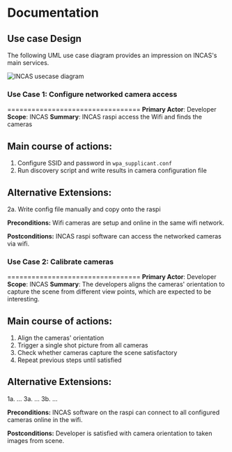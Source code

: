 # Documentation

## Use case Design

The following UML use case diagram provides an impression on INCAS's main services.

![INCAS usecase diagram](http://www.plantuml.com/plantuml/png/KypCIyufJKajBSfHo2WfAIYsqjSlIYpNIyyioIXDAYrEBKhEpoj9pIlHIyxFrKzEIKtEDYxIz_HpTWpMpqtCpDDFoKykrYzDZWUQarYiLr9H0W00)


### Use Case 1: Configure networked camera access 
=================================
**Primary Actor**: Developer
**Scope**: INCAS
**Summary**: INCAS raspi access the Wifi and finds the cameras

Main course of actions:
------------------------
1. Configure SSID and password in `wpa_supplicant.conf`
1. Run discovery script and write results in camera configuration file


Alternative Extensions:
------------------------
2a. Write config file manually and copy onto the raspi


**Preconditions:** Wifi cameras are setup and online in the same wifi network.

**Postconditions:** INCAS raspi software can access the networked cameras via wifi.


### Use Case 2: Calibrate cameras
=================================
**Primary Actor**: Developer
**Scope**: INCAS
**Summary**: The developers aligns the cameras' orientation to capture the scene from different view points, which are expected to be interesting.

Main course of actions:
------------------------
1. Align the cameras' orientation
1. Trigger a single shot picture from all cameras
1. Check whether cameras capture the scene satisfactory
1. Repeat previous steps until satisfied

Alternative Extensions:
------------------------
1a. ...
3a. ...
3b. ...


**Preconditions:** INCAS software on the raspi can connect to all configured cameras online in the wifi.

**Postconditions:** Developer is satisfied with camera orientation to taken images from scene.
